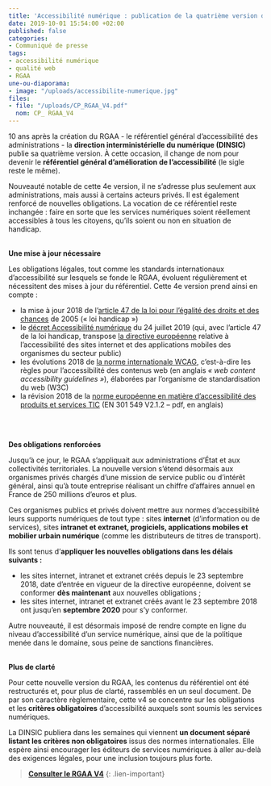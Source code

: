 ```yaml
---
title: 'Accessibilité numérique : publication de la quatrième version du RGAA'
date: 2019-10-01 15:54:00 +02:00
published: false
categories:
- Communiqué de presse
tags:
- accessibilité numérique
- qualité web
- RGAA
une-ou-diaporama:
- image: "/uploads/accessibilite-numerique.jpg"
files:
- file: "/uploads/CP_RGAA_V4.pdf"
  nom: CP_ RGAA_V4
---
```


10 ans après la création du RGAA - le référentiel général d’accessibilité des administrations - la **direction interministérielle du numérique (DINSIC)** publie sa quatrième version. À cette occasion, il change de nom pour devenir le **référentiel général d’amélioration de l’accessibilité** (le sigle reste le même).

Nouveauté notable de cette 4e version, il ne s’adresse plus seulement aux administrations, mais aussi à certains acteurs privés. Il est également renforcé de nouvelles obligations. La vocation de ce référentiel reste inchangée : faire en sorte que les services numériques soient réellement accessibles à tous les citoyens, qu’ils soient ou non en situation de handicap.
<br>
<br>

**Une mise à jour nécessaire**

Les obligations légales, tout comme les standards internationaux d’accessibilité sur lesquels se fonde le RGAA, évoluent régulièrement et nécessitent des mises à jour du référentiel. Cette 4e version prend ainsi en compte :

* la mise à jour 2018 de l’[article 47 de la loi pour l’égalité des droits et des chances](https://www.legifrance.gouv.fr/affichTexteArticle.do?idArticle=JORFARTI000001290363&cidTexte=JORFTEXT000000809647&categorieLien=id) de 2005 (« loi handicap »)
* le [décret Accessibilité numérique](https://www.legifrance.gouv.fr/affichTexte.do?cidTexte=JORFTEXT000038811937) du 24 juillet 2019 (qui, avec l’article 47 de la loi handicap, transpose [la directive européenne](https://eur-lex.europa.eu/legal-content/FR/TXT/HTML/?uri=CELEX:32016L2102&from=FR) relative à l’accessibilité des sites internet et des applications mobiles des organismes du secteur public)
* les évolutions 2018 de [la norme internationale WCAG](https://www.w3.org/TR/WCAG21/), c’est-à-dire les règles pour l’accessibilité des contenus web (en anglais *« web content accessibility guidelines »*), élaborées par l’organisme de standardisation du web (W3C)
* la révision 2018 de la [norme européenne en matière d’accessibilité des produits et services TIC](https://www.etsi.org/deliver/etsi_en/301500_301599/301549/02.01.02_60/en_301549v020102p.pdf) (EN 301 549 V2.1.2 – pdf, en anglais)
<br>
<br>

**Des obligations renforcées**

Jusqu’à ce jour, le RGAA s’appliquait aux administrations d’État et aux collectivités territoriales. La nouvelle version s’étend désormais aux organismes privés chargés d’une mission de service public ou d’intérêt général, ainsi qu’à toute entreprise réalisant un chiffre d’affaires annuel en France de 250 millions d’euros et plus.

Ces organismes publics et privés doivent mettre aux normes d’accessibilité leurs supports numériques de tout type : sites **internet** (d’information ou de services), sites **intranet et extranet, progiciels, applications mobiles et mobilier urbain numérique** (comme les distributeurs de titres de transport).

Ils sont tenus d’**appliquer les nouvelles obligations dans les délais suivants :**

* les sites internet, intranet et extranet créés depuis le 23 septembre 2018, date d’entrée en vigueur de la directive européenne, doivent se conformer **dès maintenant** aux nouvelles obligations ;
* les sites internet, intranet et extranet créés avant le 23 septembre 2018 ont jusqu’en **septembre 2020** pour s’y conformer.

Autre nouveauté, il est désormais imposé de rendre compte en ligne du niveau d’accessibilité d’un service numérique, ainsi que de la politique menée dans le domaine, sous peine de sanctions financières.
<br>
<br>

**Plus de clarté**

Pour cette nouvelle version du RGAA, les contenus du référentiel ont été restructurés et, pour plus de clarté, rassemblés en un seul document. De par son caractère règlementaire, cette v4 se concentre sur les obligations et les **critères obligatoires** d’accessibilité auxquels sont soumis les services numériques.

La DINSIC publiera dans les semaines qui viennent **un document séparé listant les critères non obligatoires** issus des normes internationales. Elle espère ainsi encourager les éditeurs de services numériques à aller au-delà des exigences légales, pour une inclusion toujours plus forte.

> [**Consulter le RGAA V4**](https://www.numerique.gouv.fr/publications/rgaa-accessibilite/)
{: .lien-important}